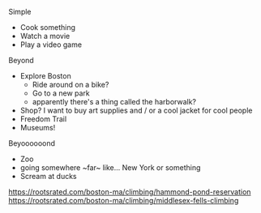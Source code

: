 Simple

 - Cook something
 - Watch a movie
 - Play a video game

Beyond

 - Explore Boston
   - Ride around on a bike?
   - Go to a new park
   - apparently there's a thing called the harborwalk?
 - Shop? I want to buy art supplies and / or a cool jacket for cool people
 - Freedom Trail
 - Museums!

Beyoooooond

 - Zoo
 - going somewhere ~far~ like... New York or something
 - Scream at ducks


https://rootsrated.com/boston-ma/climbing/hammond-pond-reservation
https://rootsrated.com/boston-ma/climbing/middlesex-fells-climbing
